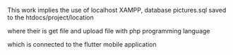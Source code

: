 This work implies the use of localhost XAMPP, database pictures.sql saved to the htdocs/project/location

where their is get file and upload file with php programming language

which is connected to the flutter mobile application
